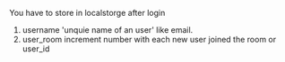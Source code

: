 You have to store in localstorge after login
1. username 'unquie name of an user' like email.
2. user_room increment number with each new user joined the room or user_id
